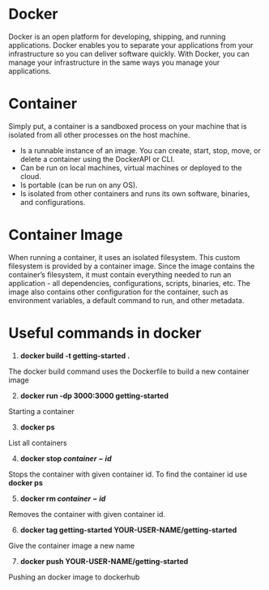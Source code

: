 # Docker
Docker is an open platform for developing, shipping, and running applications. Docker enables you to separate your applications from your infrastructure so you can deliver software quickly. With Docker, you can manage your infrastructure in the same ways you manage your applications.

# Container
Simply put, a container is a sandboxed process on your machine that is isolated from all other processes on the host machine.
* Is a runnable instance of an image. You can create, start, stop, move, or delete a container using the DockerAPI or CLI.
* Can be run on local machines, virtual machines or deployed to the cloud.
* Is portable (can be run on any OS).
* Is isolated from other containers and runs its own software, binaries, and configurations.

# Container Image
When running a container, it uses an isolated filesystem. This custom filesystem is provided by a container image. Since the image contains the container’s filesystem, it must contain everything needed to run an application - all dependencies, configurations, scripts, binaries, etc. The image also contains other configuration for the container, such as environment variables, a default command to run, and other metadata.

# Useful commands in docker

1. **docker build -t getting-started .**

The docker build command uses the Dockerfile to build a new container image

2. **docker run -dp 3000:3000 getting-started**

Starting a container 

3. **docker ps**

List all containers

4. **docker stop $container-id$**

Stops the container with given container id. To find the container id use **docker ps**

5. **docker rm $container-id$** 

Removes the container with given container id.

6. **docker tag getting-started YOUR-USER-NAME/getting-started**

Give the container image a new name

7. **docker push YOUR-USER-NAME/getting-started**

Pushing an docker image to dockerhub

